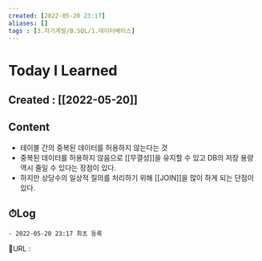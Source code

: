 ```yaml
---
created: [2022-05-20 23:17]
aliases: []
tags : [3.자기계발/B.SQL/1.데이터베이스]
---
```


# Today I Learned
## Created : [[2022-05-20]]
## Content
- 테이블 간의 중복된 데이터를 허용하지 않는다는 것
- 중복된 데이터를 허용하지 않음으로 [[무결성]]을 유지할 수 있고 DB의 저장 용량 역시 줄일 수 있다는 장점이 있다.
- 하지만 상당수의 일상적 질의를 처리하기 위해 [[JOIN]]을 많이 하게 되는 단점이 있다.


## ⏱Log
	- 2022-05-20 23:17 최초 등록


📙URL :